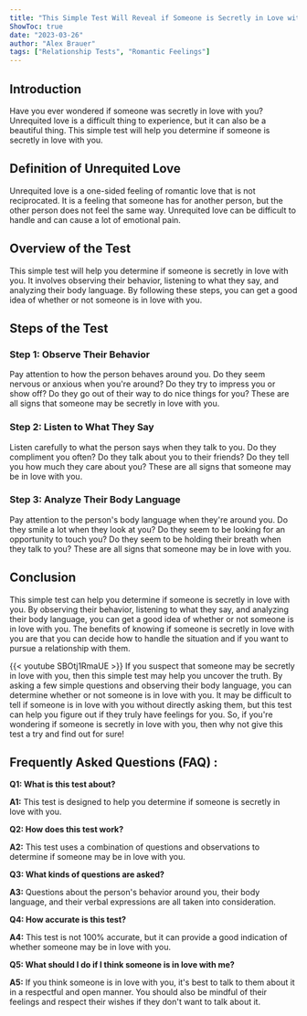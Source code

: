 ```yaml
---
title: "This Simple Test Will Reveal if Someone is Secretly in Love with You!"
ShowToc: true 
date: "2023-03-26"
author: "Alex Brauer" 
tags: ["Relationship Tests", "Romantic Feelings"]
---
```

## Introduction 

Have you ever wondered if someone was secretly in love with you? Unrequited love is a difficult thing to experience, but it can also be a beautiful thing. This simple test will help you determine if someone is secretly in love with you. 

## Definition of Unrequited Love

Unrequited love is a one-sided feeling of romantic love that is not reciprocated. It is a feeling that someone has for another person, but the other person does not feel the same way. Unrequited love can be difficult to handle and can cause a lot of emotional pain. 

## Overview of the Test

This simple test will help you determine if someone is secretly in love with you. It involves observing their behavior, listening to what they say, and analyzing their body language. By following these steps, you can get a good idea of whether or not someone is in love with you. 

## Steps of the Test

### Step 1: Observe Their Behavior 

Pay attention to how the person behaves around you. Do they seem nervous or anxious when you're around? Do they try to impress you or show off? Do they go out of their way to do nice things for you? These are all signs that someone may be secretly in love with you. 

### Step 2: Listen to What They Say

Listen carefully to what the person says when they talk to you. Do they compliment you often? Do they talk about you to their friends? Do they tell you how much they care about you? These are all signs that someone may be in love with you. 

### Step 3: Analyze Their Body Language

Pay attention to the person's body language when they're around you. Do they smile a lot when they look at you? Do they seem to be looking for an opportunity to touch you? Do they seem to be holding their breath when they talk to you? These are all signs that someone may be in love with you. 

## Conclusion 

This simple test can help you determine if someone is secretly in love with you. By observing their behavior, listening to what they say, and analyzing their body language, you can get a good idea of whether or not someone is in love with you. The benefits of knowing if someone is secretly in love with you are that you can decide how to handle the situation and if you want to pursue a relationship with them.

{{< youtube SBOtj1RmaUE >}} 
If you suspect that someone may be secretly in love with you, then this simple test may help you uncover the truth. By asking a few simple questions and observing their body language, you can determine whether or not someone is in love with you. It may be difficult to tell if someone is in love with you without directly asking them, but this test can help you figure out if they truly have feelings for you. So, if you're wondering if someone is secretly in love with you, then why not give this test a try and find out for sure!

## Frequently Asked Questions (FAQ) :
**Q1: What is this test about?**

**A1:** This test is designed to help you determine if someone is secretly in love with you.

**Q2: How does this test work?**

**A2:** This test uses a combination of questions and observations to determine if someone may be in love with you.

**Q3: What kinds of questions are asked?**

**A3:** Questions about the person's behavior around you, their body language, and their verbal expressions are all taken into consideration.

**Q4: How accurate is this test?**

**A4:** This test is not 100% accurate, but it can provide a good indication of whether someone may be in love with you.

**Q5: What should I do if I think someone is in love with me?**

**A5:** If you think someone is in love with you, it's best to talk to them about it in a respectful and open manner. You should also be mindful of their feelings and respect their wishes if they don't want to talk about it.





